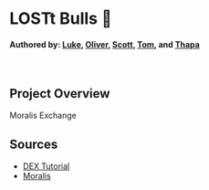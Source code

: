 # LOSTt Bulls :ox:
#### Authored by: [Luke](https://github.com/lukekonsta7), [Oliver](https://github.com/OliverGeddes), [Scott](https://github.com/Bomegolf), [Tom](https://github.com/kez4twez), and [Thapa](https://github.com/TribThapa)

<p>&nbsp;</p>

## Project Overview
Moralis Exchange




## Sources
- [DEX Tutorial](https://www.youtube.com/watch?v=XOvtnDx1m5c&ab_channel=MoralisWeb3)
- [Moralis](https://moralis.io/?utm_source=youtubemoralis&utm_medium=video&utm_campaign=XOvtnDx1m5c)